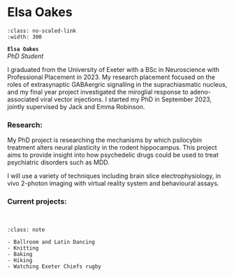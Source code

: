 # Elsa Oakes

```{image} ../../img/members/Elsa.jpg 
:class: no-scaled-link
:width: 300
```

**`Elsa Oakes`**  
_PhD Student_  
[<i class="fa-solid fa-building-columns" style="color: #d74242;"></i>](https://research-information.bris.ac.uk/en/persons/elsa-oakes)
[<i class="fa-solid fa-envelope"></i>](mailto:elsa.oakes@bristol.ac.uk)
[<i class="fa-brands fa-linkedin-in fa-lg" style="color:#5a97d8"></i>](https://www.linkedin.com/in/elsa-oakes-a28142290)
<!-- [<i class="fa-brands fa-twitter fa-lg" style="color:#2a67cf"></i>](https://www.twitter.com)
[<i class="fa-brands fa-researchgate" style="color: #57dba8;"></i>](https://www.researchgate.com)
[<i class="fa-brands fa-orcid" style="color: #6eee5d;"></i>](https://www.orcid.org)
[<i class="fa-brands fa-github" style="color: #696969;"></i>](https://www.github.com) -->

I graduated from the University of Exeter with a BSc in Neuroscience with Professional Placement in 2023. My research placement focused on the roles of extrasynaptic GABAergric signalling in the suprachiasmatic nucleus, and my final year project investigated the miroglial response to adeno-associated viral vector injections. I started my PhD in September 2023, jointly supervised by Jack and Emma Robinson. 

### Research:
My PhD project is researching the mechanisms by which psilocybin treatment alters neural plasticity in the rodent hippocampus. This project aims to provide insight into how psychedelic drugs could be used to treat psychiatric disorders such as MDD. 

I will use a variety of techniques including brain slice electrophysiology, in vivo 2-photon imaging with virtual reality system and behavioural assays.

### Current projects:


&nbsp;


```{admonition} Outside of the lab
:class: note

- Ballroom and Latin Dancing
- Knitting
- Baking
- Hiking
- Watching Exeter Chiefs rugby

``` 


&nbsp;
